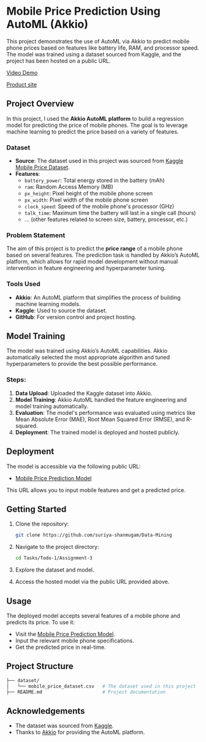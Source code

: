 
# Mobile Price Prediction Using AutoML (Akkio)

This project demonstrates the use of AutoML via Akkio to predict mobile phone prices based on features like battery life, RAM, and processor speed. The model was trained using a dataset sourced from Kaggle, and the project has been hosted on a public URL.

[Video Demo](https://youtu.be/yp1ItbnqN-Y)

[Product site](https://youtu.be/yp1ItbnqN-Y)

## Project Overview 

In this project, I used the **Akkio AutoML platform** to build a regression model for predicting the price of mobile phones. The goal is to leverage machine learning to predict the price based on a variety of features. 



### Dataset

- **Source**: The dataset used in this project was sourced from [Kaggle Mobile Price Dataset](https://www.kaggle.com/datasets/iabhishekofficial/mobile-price-classification).
- **Features**:
  - `battery_power`: Total energy stored in the battery (mAh)
  - `ram`: Random Access Memory (MB)
  - `px_height`: Pixel height of the mobile phone screen
  - `px_width`: Pixel width of the mobile phone screen
  - `clock_speed`: Speed of the mobile phone's processor (GHz)
  - `talk_time`: Maximum time the battery will last in a single call (hours)
  - ... (other features related to screen size, battery, processor, etc.)
  
### Problem Statement

The aim of this project is to predict the **price range** of a mobile phone based on several features. The prediction task is handled by Akkio’s AutoML platform, which allows for rapid model development without manual intervention in feature engineering and hyperparameter tuning.

### Tools Used

- **Akkio**: An AutoML platform that simplifies the process of building machine learning models.
- **Kaggle**: Used to source the dataset.
- **GitHub**: For version control and project hosting.

## Model Training

The model was trained using Akkio’s AutoML capabilities. Akkio automatically selected the most appropriate algorithm and tuned hyperparameters to provide the best possible performance.

### Steps:

1. **Data Upload**: Uploaded the Kaggle dataset into Akkio.
2. **Model Training**: Akkio AutoML handled the feature engineering and model training automatically.
3. **Evaluation**: The model's performance was evaluated using metrics like Mean Absolute Error (MAE), Root Mean Squared Error (RMSE), and R-squared.
4. **Deployment**: The trained model is deployed and hosted publicly.

## Deployment

The model is accessible via the following public URL:
- [Mobile Price Prediction Model](https://app.akkio.com/deployments/82824317-ab17-443c-b8d6-a26f0399ea5d)

This URL allows you to input mobile features and get a predicted price.

## Getting Started

1. Clone the repository:

   ```bash
   git clone https://github.com/suriya-shanmugam/Data-Mining

   ```

2. Navigate to the project directory:

   ```bash
   cd Tasks/Todo-1/Assignment-3
   ```

3. Explore the dataset and model.

4. Access the hosted model via the public URL provided above.

## Usage

The deployed model accepts several features of a mobile phone and predicts its price. To use it:
- Visit the [Mobile Price Prediction Model](https://app.akkio.com/deployments/82824317-ab17-443c-b8d6-a26f0399ea5d).
- Input the relevant mobile phone specifications.
- Get the predicted price in real-time.

## Project Structure

```bash
├── dataset/
│   └── mobile_price_dataset.csv   # The dataset used in this project
├── README.md                      # Project documentation

```


## Acknowledgements

- The dataset was sourced from [Kaggle](https://www.kaggle.com).
- Thanks to [Akkio](https://www.akkio.com) for providing the AutoML platform.
